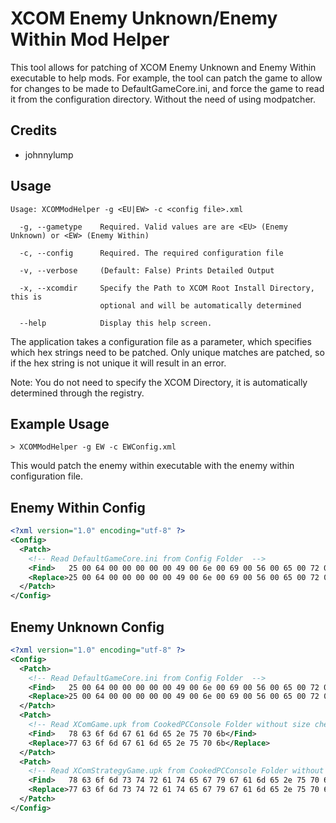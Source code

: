XCOM Enemy Unknown/Enemy Within Mod Helper
===========================================

This tool allows for patching of XCOM Enemy Unknown and Enemy Within executable to help mods. For example, the tool can patch the game to allow for changes to be made to DefaultGameCore.ini,
and force the game to read it from the configuration directory. Without the need of using modpatcher.

Credits
-------
* johnnylump

Usage
------

```
Usage: XCOMModHelper -g <EU|EW> -c <config file>.xml

  -g, --gametype    Required. Valid values are are <EU> (Enemy Unknown) or <EW> (Enemy Within)

  -c, --config      Required. The required configuration file

  -v, --verbose     (Default: False) Prints Detailed Output

  -x, --xcomdir     Specify the Path to XCOM Root Install Directory, this is
                    optional and will be automatically determined

  --help            Display this help screen.
```

The application takes a configuration file as a parameter, which specifies which hex strings need to be patched. 
Only unique matches are patched, so if the hex string is not unique it will result in an error. 

Note: You do not need to specify the XCOM Directory, it is automatically determined through the registry. 

Example Usage
---------------

```
> XCOMModHelper -g EW -c EWConfig.xml
```

This would patch the enemy within executable with the enemy within configuration file.

Enemy Within Config
---------------------------

```xml
<?xml version="1.0" encoding="utf-8" ?>
<Config>
  <Patch>
    <!-- Read DefaultGameCore.ini from Config Folder  -->
    <Find>   25 00 64 00 00 00 00 00 49 00 6e 00 69 00 56 00 65 00 72 00 73 00 69 00 6f 00 6e 00 00 00 00 00 2e 00 2e 00 5c 00 2e 00 2e 00 5c 00 58 00 43 00 </Find>
    <Replace>25 00 64 00 00 00 00 00 49 00 6e 00 69 00 56 00 65 00 72 00 73 00 69 00 6f 00 6e 00 00 00 00 00 2e 00 2e 00 5c 00 2e 00 2e 00 5c 00 57 00 43 00 </Replace>
  </Patch>
</Config>
```

Enemy Unknown Config
----------------------------

```xml
<?xml version="1.0" encoding="utf-8" ?>
<Config>
  <Patch>
    <!-- Read DefaultGameCore.ini from Config Folder  -->
    <Find>   25 00 64 00 00 00 00 00 49 00 6e 00 69 00 56 00 65 00 72 00 73 00 69 00 6f 00 6e 00 00 00 00 00 2e 00 2e 00 5c 00 2e 00 2e 00 5c 00 58 00 43 00 </Find>
    <Replace>25 00 64 00 00 00 00 00 49 00 6e 00 69 00 56 00 65 00 72 00 73 00 69 00 6f 00 6e 00 00 00 00 00 2e 00 2e 00 5c 00 2e 00 2e 00 5c 00 57 00 43 00 </Replace>
  </Patch>
  <Patch>
    <!-- Read XComGame.upk from CookedPCConsole Folder without size check -->
    <Find>   78 63 6f 6d 67 61 6d 65 2e 75 70 6b</Find>
    <Replace>77 63 6f 6d 67 61 6d 65 2e 75 70 6b</Replace>
  </Patch>
  <Patch>
    <!-- Read XComStrategyGame.upk from CookedPCConsole Folder without size check  -->
    <Find>   78 63 6f 6d 73 74 72 61 74 65 67 79 67 61 6d 65 2e 75 70 6b</Find>
    <Replace>77 63 6f 6d 73 74 72 61 74 65 67 79 67 61 6d 65 2e 75 70 6b</Replace>
  </Patch>
</Config>
```